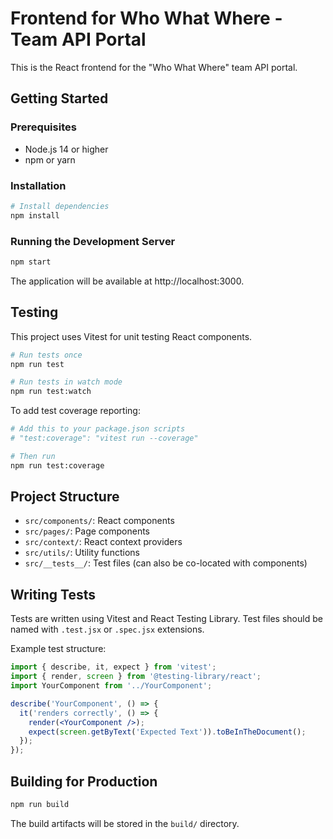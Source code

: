 # Frontend for Who What Where - Team API Portal

This is the React frontend for the "Who What Where" team API portal.

## Getting Started

### Prerequisites

- Node.js 14 or higher
- npm or yarn

### Installation

```bash
# Install dependencies
npm install
```

### Running the Development Server

```bash
npm start
```

The application will be available at http://localhost:3000.

## Testing

This project uses Vitest for unit testing React components.

```bash
# Run tests once
npm run test

# Run tests in watch mode
npm run test:watch
```

To add test coverage reporting:

```bash
# Add this to your package.json scripts
# "test:coverage": "vitest run --coverage"

# Then run
npm run test:coverage
```

## Project Structure

- `src/components/`: React components
- `src/pages/`: Page components
- `src/context/`: React context providers
- `src/utils/`: Utility functions
- `src/__tests__/`: Test files (can also be co-located with components)

## Writing Tests

Tests are written using Vitest and React Testing Library. Test files should be named with `.test.jsx` or `.spec.jsx` extensions.

Example test structure:

```jsx
import { describe, it, expect } from 'vitest';
import { render, screen } from '@testing-library/react';
import YourComponent from '../YourComponent';

describe('YourComponent', () => {
  it('renders correctly', () => {
    render(<YourComponent />);
    expect(screen.getByText('Expected Text')).toBeInTheDocument();
  });
});
```

## Building for Production

```bash
npm run build
```

The build artifacts will be stored in the `build/` directory.
